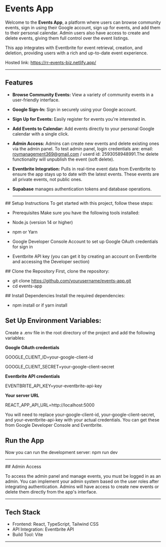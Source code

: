 # Events App

Welcome to the **Events App**, a platform where users can browse community events, sign in using their Google account, sign up for events, and add them to their personal calendar. Admin users also have access to create and delete events, giving them full control over the event listings.

This app integrates with Eventbrite for event retrieval, creation, and deletion, providing users with a rich and up-to-date event experience.

Hosted link: https://rr-events-biz.netlify.app/


---

## Features

- **Browse Community Events:** View a variety of community events in a user-friendly interface.
- **Google Sign-In:** Sign in securely using your Google account.
- **Sign Up for Events:** Easily register for events you're interested in.
- **Add Events to Calendar:** Add events directly to your personal Google calendar with a single click.
- **Admin Access:** Admins can create new events and delete existing ones via the admin panel.
  To test admin panel, login credentials are: email: roymanagement369@gmail.com / userd id: 2593058948991.The delete functionality will unpublish the event (soft delete).
- **Eventbrite Integration:** Pulls in real-time event data from Eventbrite to ensure the app stays up to date with the latest events. These events are all private events, not public ones.
- **Supabase** manages authentication tokens and database operations.

  ***

## Setup Instructions
To get started with this project, follow these steps:

- Prerequisites
  Make sure you have the following tools installed:

- Node.js (version 14 or higher)
- npm or Yarn
- Google Developer Console Account to set up Google OAuth credentials for sign in
- Eventbrite API key (you can get it by creating an account on Eventbrite and accessing the Developer section)

## Clone the Repository
First, clone the repository:

- git clone https://github.com/yourusername/events-app.git
- cd events-app

## Install Dependencies
Install the required dependencies:

- npm install or if yarn install

## Set Up Environment Variables:

Create a .env file in the root directory of the project and add the following variables:

**Google OAuth credentials**

GOOGLE_CLIENT_ID=your-google-client-id

GOOGLE_CLIENT_SECRET=your-google-client-secret

**Eventbrite API credentials**

EVENTBRITE_API_KEY=your-eventbrite-api-key

**Your server URL**

REACT_APP_API_URL=http://localhost:5000

You will need to replace your-google-client-id, your-google-client-secret, and your-eventbrite-api-key with your actual credentials. You can get these from Google Developer Console and Eventbrite.

## Run the App

Now you can run the development server:
npm run dev

---

## Admin Access

To access the admin panel and manage events, you must be logged in as an admin. You can implement your admin system based on the user roles after integrating authentication. Admins will have access to create new events or delete them directly from the app's interface.

---

## Tech Stack

- Frontend: React, TypeScript, Tailwind CSS
- API Integration: Eventbrite API
- Build Tool: Vite

---
